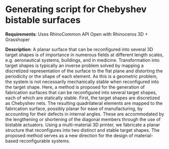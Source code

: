 # Generating script for Chebyshev bistable surfaces

<b>Requirements</b>:
Uses RhinoCommon API 
Open with Rhinoceros 3D + Grasshoper

<b>Description</b>:
A planar surface that can be reconfigured into several 3D target shapes is of importance in numerous fields at different length scales, e.g. aeronautical systems, buildings, and in medicine. Transformation into target shapes is typically an inverse problem solved by mapping a discretized representation of the surface to the flat plane and distorting the periodicity or the shape of each element. As this is a geometric problem, the system is not necessarily mechanically stable when reconfigured into the target shape. Here, a method is proposed for the generation of fabrication surfaces that can be reconfigured into several target shapes, each of which are statically stable. First, the target shapes are discretized as Chebyshev nets. The resulting quadrilateral elements are mapped to the fabrication surface, possibly planar for ease of manufacturing, by accounting for their defects in internal angles. These are accommodated by the lengthening or shortening of the diagonal members through the use of bistable actuators. Using a multi-material 3D printer, we fabricate a planar structure that reconfigures into two distinct and stable target shapes. The proposed method serves as a new direction for the design of material-based reconfigurable systems.
